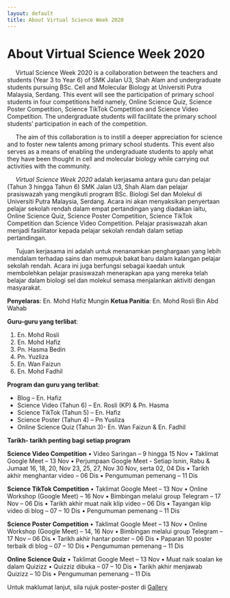 ```yaml
---
layout: default
title: About Virtual Science Week 2020
---
```


<h1 class="pageTitle">About Virtual Science Week 2020</h1>

&nbsp;&nbsp;&nbsp;&nbsp;&nbsp;Virtual Science Week 2020 is a collaboration between the teachers and students (Year 3 to Year 6) of SMK Jalan U3, Shah Alam and undergraduate students pursuing BSc. Cell and Molecular Biology at Universiti Putra Malaysia, Serdang. This event will see the participation of primary school students in four competitions held namely, Online Science Quiz, Science Poster Competition, Science TikTok Competition and Science Video Competition. The undergraduate students will facilitate the primary school students’ participation in each of the competition.

&nbsp;&nbsp;&nbsp;&nbsp;&nbsp;The aim of this collaboration is to instill a deeper appreciation for science and to foster new talents among primary school students. This event also serves as a means of enabling the undergraduate students to apply what they have been thought in cell and molecular biology while carrying out activities with the community. 

&nbsp;&nbsp;&nbsp;&nbsp;&nbsp;*Virtual Science Week 2020* adalah kerjasama antara guru dan pelajar (Tahun 3 hingga Tahun 6) SMK Jalan U3, Shah Alam dan pelajar prasiswazah yang mengikuti program BSc. Biologi Sel dan Molekul di Universiti Putra Malaysia, Serdang. Acara ini akan menyaksikan penyertaan pelajar sekolah rendah dalam empat pertandingan yang diadakan iaitu, Online Science Quiz, Science Poster Competition, Science TikTok Competition dan Science Video Competition. Pelajar prasiswazah akan menjadi fasilitator kepada pelajar sekolah rendah dalam setiap pertandingan.

&nbsp;&nbsp;&nbsp;&nbsp;&nbsp;Tujuan kerjasama ini adalah untuk menanamkan penghargaan yang lebih mendalam terhadap sains dan memupuk bakat baru dalam kalangan pelajar sekolah rendah. Acara ini juga berfungsi sebagai kaedah untuk membolehkan pelajar prasiswazah menerapkan apa yang mereka telah belajar dalam biologi sel dan molekul semasa menjalankan aktiviti dengan masyarakat.

__Penyelaras__: En. Mohd Hafiz Mungin
__Ketua Panitia__: En. Mohd Rosli Bin Abd Wahab

__Guru-guru yang terlibat__:
1.	En. Mohd Rosli
2.	En. Mohd Hafiz
3.	Pn. Hasma Bedin
4.	Pn. Yuzliza 
5.	En. Wan Faizun
6.	En. Mohd Fadhil

__Program dan guru yang terlibat__:
- Blog – En. Hafiz
- Science Video (Tahun 6) – En. Rosli (KP) & Pn. Hasma
- Science TikTok (Tahun 5) – En. Hafiz 
- Science Poster (Tahun 4) – Pn Yusliza 
- Online Science Quiz (Tahun 3)- En. Wan Faizun & En. Fadhil

__Tarikh- tarikh penting bagi setiap program__

__Science Video Competition__
•	Video Saringan – 9 hingga 15 Nov
•	Taklimat Google Meet – 13 Nov
•	Perjumpaan Google Meet  - Setiap Isnin, Rabu & Jumaat
16, 18, 20, Nov
23, 25, 27, Nov
30 Nov, serta 02, 04 Dis
•	Tarikh akhir menghantar video – 06 Dis
•	Pengumuman pemenang – 11 Dis

__Science TikTok Competition__
•	Taklimat Google Meet – 13 Nov
•	Online Workshop (Google Meet) – 16 Nov
•	Bimbingan melalui group Telegram – 17 Nov – 06 Dis
•	Tarikh akhir muat naik klip video – 06 Dis
•	Tayangan klip video di blog – 07 – 10 Dis
•	Pengumuman pemenang – 11 Dis

__Science Poster Competition__
•	Taklimat Google Meet – 13 Nov
•	Online Workshop (Google Meet) – 14, 16 Nov
•	Bimbingan melalui group Telegram – 17 Nov – 06 Dis
•	Tarikh akhir hantar poster – 06 Dis
•	Paparan 10 poster terbaik di blog – 07 – 10 Dis
•	Pengumuman pemenang – 11 Dis

__Online Science Quiz__
•	Taklimat Google Meet – 13 Nov
•	Muat naik soalan ke dalam Quizizz
•	Quizziz dibuka – 07 – 10 Dis
•	Tarikh akhir menjawab Quizizz – 10 Dis 
•	Pengumuman pemenang – 11 Dis

Untuk maklumat lanjut, sila rujuk poster-poster di [Gallery](http://vsw2020.site/gallery/)



